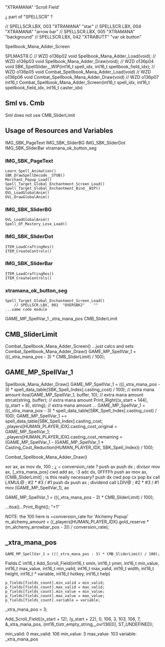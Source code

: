 
"XTRAMANA"
'Scroll Field'

¿ part of "SPELLSCR" ?

// SPELLSCR.LBX, 003  "XTRAMANA"    "star"
// SPELLSCR.LBX, 004  "XTRAMANA"    "arrow bar"
// SPELLSCR.LBX, 005  "XTRAMANA"    "background"
// SPELLSCR.LBX, 042  "XTRABUTT"    "var ok button"



Spellbook_Mana_Adder_Screen

SPLMASTR.C
// WZD o136p02
void Spellbook_Mana_Adder_Load(void);
// WZD o136p03
void Spellbook_Mana_Adder_Draw(void);
// WZD o136p04
void SBK_SpellSlider__WIP(int16_t spell_idx, int16_t spellbook_field_idx);
// WZD o136p05
void Combat_Spellbook_Mana_Adder_Load(void)
// WZD o136p06
void Combat_Spellbook_Mana_Adder_Draw(void)
// WZD o136p07
int16_t Combat_Spellbook_Mana_Adder_Screen(int16_t spell_idx, int16_t spellbook_field_idx, int16_t caster_idx)

## Sml vs. Cmb

Sml does not use CMB_SliderLimit


## Usage of Resources and Variables

IMG_SBK_PageText
IMG_SBK_SliderBG
IMG_SBK_SliderDot
IMG_SBK_SliderBar
xtramana_ok_button_seg

### IMG_SBK_PageText
    Learn_Spell_Animation()
    SBK_DrawSpellDecode__STUB()
    Merchant_Popup_Load()
    Spell_Target_Global_Enchantment_Screen_Load()
    Spell_Target_Global_Enchantment_Bind__WIP()
    OVL_LoadGlobalAnim()
    OVL_DrawGlobalAnim()

### IMG_SBK_SliderBG
    OVL_LoadGlobalAnim()
    Spell_Of_Mastery_Lose_Load()

### IMG_SBK_SliderDot
    ITEM_LoadCraftingRes()
    ITEM_CreateControls()

### IMG_SBK_SliderBar
    ITEM_LoadCraftingRes()
    ITEM_CreateControls()

### xtramana_ok_button_seg
    Spell_Target_Global_Enchantment_Screen_Load()
        // SPELLSCR.LBX, 001  "OVERSBK2"    ""
    ...same code module



GAME_MP_SpellVar_1
_xtra_mana_pos
CMB_SliderLimit



## CMB_SliderLimit
Combat_Spellbook_Mana_Adder_Screen()
    ...just calcs and sets
Combat_Spellbook_Mana_Adder_Draw()
    GAME_MP_SpellVar_1 = (((_xtra_mana_pos - 3) * CMB_SliderLimit) / 100);


    
## GAME_MP_SpellVar_1

Spellbook_Mana_Adder_Draw()
    GAME_MP_SpellVar_1 = (((_xtra_mana_pos - 3) * spell_data_table[SBK_Spell_Index].casting_cost) / 100);  // extra mana amount
    itoa(GAME_MP_SpellVar_1, buffer, 10);  // extra mana amount
    strcat(string, buffer);  // extra mana amount
    Print_Right((x_start + 144), (y_start + 8), string);  // extra mana amount
    ...
    GAME_MP_SpellVar_1 = (((_xtra_mana_pos - 3) * spell_data_table[SBK_Spell_Index].casting_cost) / 100);
    GAME_MP_SpellVar_1 += spell_data_table[SBK_Spell_Index].casting_cost;
    _players[HUMAN_PLAYER_IDX].casting_cost_original = GAME_MP_SpellVar_1;
    _players[HUMAN_PLAYER_IDX].casting_cost_remaining = (GAME_MP_SpellVar_1 - (GAME_MP_SpellVar_1 * Casting_Cost_Reduction(HUMAN_PLAYER_IDX, SBK_Spell_Index)) / 100);

Combat_Spellbook_Mana_Adder_Draw()

xor     ax, ax
mov     dx, 100                         ; ¿ ~ conversion_rate ?
push    ax
push    dx                              ; divisor
mov     ax, [_xtra_mana_pos]
cwd
add     ax, -3
adc     dx, 0FFFFh
push    ax
mov     ax, [CMB_SliderLimit]           ; is this really necessary?
push    dx
cwd
pop     cx
pop     bx
call    LXMUL@                          ; #2 * #3 / #1
push    dx
push    ax                              ; dividend
call    LDIV@                           ; #2 * #3 / #1
mov     [GAME_MP_SpellVar_1], ax

GAME_MP_SpellVar_1 = (((_xtra_mana_pos - 3) * CMB_SliderLimit) / 100);

...itoa()...Print_Right();
"+1"

NOTE: the 100 here is ~conversion_rate for 'Alchemy Popup'
    m_alchemy_amount = ((_players[HUMAN_PLAYER_IDX].gold_reserve * (m_alchemy_arrowbar_pos - 3)) / conversion_rate);



## _xtra_mana_pos






    GAME_MP_SpellVar_1 = (((_xtra_mana_pos - 3) * CMB_SliderLimit) / 100);


Fields.C
int16_t Add_Scroll_Field(int16_t xmin, int16_t ymin, int16_t min_value, int16_t max_value, int16_t min_valid, int16_t max_valid, int16_t width, int16_t height, int16_t * variable, int16_t hotkey, int16_t help)

    p_fields[fields_count].min_valid = min_valid;
    p_fields[fields_count].max_valid = max_valid;
    p_fields[fields_count].min_value = min_value;
    p_fields[fields_count].max_value = max_value;
    p_fields[fields_count].variable = variable;

_xtra_mana_pos = 3;

Add_Scroll_Field((x_start + 12), (y_start + 22), 0, 106, 3, 103, 106, 7, &_xtra_mana_pos, (int16_t)str_empty_string__ovr136[0], ST_UNDEFINED);

min_valid:    0
max_valid:  106
min_value:    3
max_value:  103
variable:   _xtra_mana_pos

